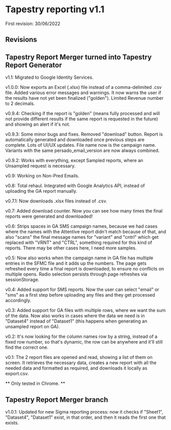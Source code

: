 # Tapestry reporting v1.1

First revision: 30/06/2022

## Revisions

## Tapestry Report Merger turned into Tapestry Report Generator

v1.1: Migrated to Google Identity Services.

v1.0.0: Now exports an Excel (.xlsx) file instead of a comma-delimited .csv file. Added various error messages and warnings. It now warns the user if the results have not yet been finalized ("golden"). Limited Revenue number to 2 decimals.

v0.9.4: Checking if the report is "golden" (means fully processed and will not provide different results if the same report is requested in the future) and showing an alert if it's not.

v0.9.3: Some minor bugs and fixes. Removed "download" button. Report is automatically generated and downloaded once previous steps are complete. Lots of UI/UX updates. File name now is the campaign name. Variants with the same persado_email_version are now always combined.

v0.9.2: Works with everything, except Sampled reports, where an Unsampled request is necessary.

v0.9: Working on Non-Pred Emails.

v0.8: Total rehaul. Integrated with Google Analytics API, instead of uploading the GA report manually.

v0.7.1: Now downloads .xlsx files instead of .csv.

v0.7: Added download counter. Now you can see how many times the final reports were generated and downloaded! 

v0.6: Strips spaces in GA SMS campaign names, because we had cases where the names with the Attentive report didn't match because of that, and also "scans" the final message names for "variant" and "cntrl" which get replaced with "VRNT" and "CTRL", something required for this kind of reports. There may be other cases here, I need more samples.

v0.5: Now also works when the campaign name in GA file has multiple entries in the SFMC file and it adds up the numbers. The page gets refreshed every time a final report is downloaded, to ensure no conflicts on multiple opens. Radio selection persists through page refreshes via sessionStorage.

v0.4: Added support for SMS reports. Now the user can select "email" or "sms" as a first step before uploading any files and they get processed accordingly.

v0.3: Added support for GA files with multiple rows, where we want the sum of the data. Now also works in cases where the data we need is in "Dataset4" instead of "Dataset1" (this happens when generating an unsampled report on GA).

v0.2: It's now looking for the column names row by a string, instead of a fixed row number, so that's dynamic, the row can be anywhere and it'll still find the correct one.

v0.1: The 2 report files are opened and read, showing a list of them on screen. It retrieves the necessary data, creates a new report with all the needed data and formatted as required, and downloads it locally as export.csv.

** Only tested in Chrome. **

## Tapestry Report Merger branch

v1.0.1: Updated for new Sigma reporting process: now it checks if "Sheet1", "Dataset4", "Dataset1" exist, in that order, and then it reads the first one that exists.
